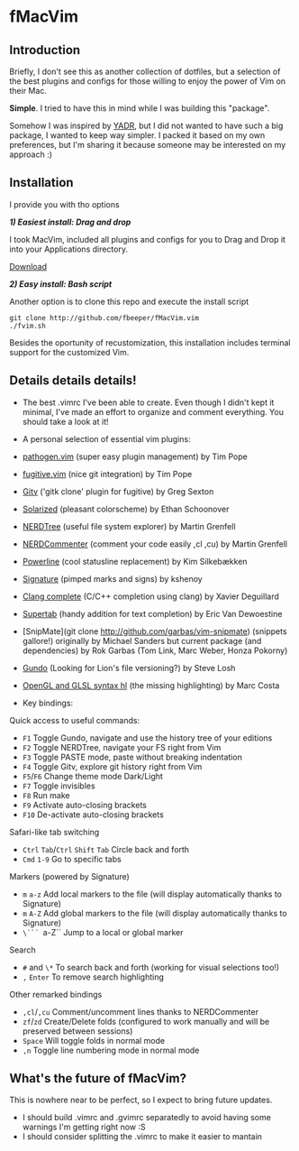 fMacVim 
=======

Introduction 
------------

Briefly, I don't see this as another collection of dotfiles, but a selection of
the best plugins and configs for those willing to enjoy the power of Vim on
their Mac.

**Simple**. I tried to have this in mind while I was building this "package".

Somehow I was inspired by [YADR](https://github.com/skwp/dotfiles), but I did
not wanted to have such a big package, I wanted to keep way simpler. I packed it
based on my own preferences, but I'm sharing it because someone may be
interested on my approach :)


Installation
------------

I provide you with tho options

***1) Easiest install: Drag and drop***

I took MacVim, included all plugins and configs for you to Drag and Drop it into
your Applications directory.  

[Download](https://github.com/fbeeper/fMacVim)

***2) Easy install: Bash script***

Another option is to clone this repo and execute the install script

	git clone http://github.com/fbeeper/fMacVim.vim 
	./fvim.sh

Besides the oportunity of recustomization, this installation includes terminal
support for the customized Vim.


Details details details!  
------------------------

* The best .vimrc I've been able to create. Even though I didn't kept it
  minimal, I've made an effort to organize and comment everything. You should
  take a look at it!

* A personal selection of essential vim plugins:

 * [pathogen.vim](http://github.com/tpope/vim-pathogen) (super easy plugin
   management) by Tim Pope

 * [fugitive.vim](http://github.com/tpope/vim-fugitive) (nice git integration)
   by Tim Pope

 * [Gitv](http://github.com/gregsexton/gitv) ('gitk clone' plugin for fugitive)
   by Greg Sexton

 * [Solarized](http://github.com/altercation/vim-colors-solarized) (pleasant
   colorscheme) by Ethan Schoonover

 * [NERDTree](https://github.com/scrooloose/nerdtree) (useful file system
   explorer) by Martin Grenfell

 * [NERDCommenter](http://github.com/scrooloose/nerdcommenter) (comment your
   code easily ,cl ,cu) by Martin Grenfell

 * [Powerline](http://github.com/Lokaltog/vim-powerline) (cool statusline
   replacement) by Kim Silkebækken

 * [Signature](http://github.com/kshenoy/vim-signature) (pimped marks and signs)
   by kshenoy

 * [Clang complete](http://github.com/Rip-Rip/clang_complete) (C/C++ completion
   using clang) by Xavier Deguillard

 * [Supertab](http://github.com/ervandew/supertab) (handy addition for text
   completion) by Eric Van Dewoestine

 * [SnipMate](git clone http://github.com/garbas/vim-snipmate) (snippets
   gallore!) originally by Michael Sanders but current package (and
   dependencies) by Rok Garbas (Tom Link, Marc Weber, Honza Pokorny)

 * [Gundo](http://github.com/sjl/gundo.vim) (Looking for Lion's file
   versioning?) by Steve Losh

 * [OpenGL and GLSL syntax hl](http://github.com/beyondmarc) (the missing
   highlighting) by Marc Costa


* Key bindings:

Quick access to useful commands:

 * ``F1`` Toggle Gundo, navigate and use the history tree of your editions
 * ``F2`` Toggle NERDTree, navigate your FS right from Vim
 * ``F3`` Toggle PASTE mode, paste without breaking indentation 
 * ``F4`` Toggle Gitv, explore git history right from Vim 
 * ``F5``/``F6`` Change theme mode Dark/Light
 * ``F7`` Toggle invisibles
 * ``F8`` Run make
 * ``F9`` Activate auto-closing brackets
 * ``F10`` De-activate auto-closing brackets

Safari-like tab switching

 * ``Ctrl`` ``Tab``/``Ctrl`` ``Shift`` ``Tab`` Circle back and forth
 * ``Cmd`` ``1-9`` Go to specific tabs

Markers (powered by Signature)

 * ``m`` ``a-z`` Add local markers to the file (will display automatically
   thanks to Signature) 
 * ``m`` ``A-Z`` Add global markers to the file (will display automatically
   thanks to Signature)
 * ``\``` ``a-Z`` Jump to a local or global marker

Search

 * ``#`` and ``\*`` To search back and forth (working for visual selections
   too!)
 * ``,`` ``Enter`` To remove search highlighting

Other remarked bindings

 * ``,cl``/``,cu`` Comment/uncomment lines thanks to NERDCommenter
 * ``zf``/``zd`` Create/Delete folds (configured to work manually and will be
   preserved between sessions)
 * ``Space`` Will toggle folds in normal mode
 * ``,n`` Toggle line numbering mode in normal mode


What's the future of fMacVim?
-----------------------------

This is nowhere near to be perfect, so I expect to bring future updates.

* I should build .vimrc and .gvimrc separatedly to avoid having some warnings
  I'm getting right now :S
* I should consider splitting the .vimrc to make it easier to mantain

